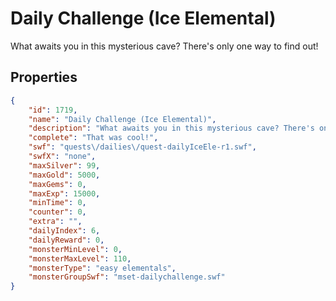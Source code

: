 # Daily Challenge (Ice Elemental)

What awaits you in this mysterious cave? There's only one way to find out!

## Properties

```json
{
    "id": 1719,
    "name": "Daily Challenge (Ice Elemental)",
    "description": "What awaits you in this mysterious cave? There's only one way to find out!",
    "complete": "That was cool!",
    "swf": "quests\/dailies\/quest-dailyIceEle-r1.swf",
    "swfX": "none",
    "maxSilver": 99,
    "maxGold": 5000,
    "maxGems": 0,
    "maxExp": 15000,
    "minTime": 0,
    "counter": 0,
    "extra": "",
    "dailyIndex": 6,
    "dailyReward": 0,
    "monsterMinLevel": 0,
    "monsterMaxLevel": 110,
    "monsterType": "easy elementals",
    "monsterGroupSwf": "mset-dailychallenge.swf"
}
```

